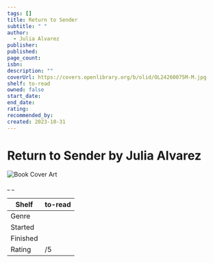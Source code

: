 ```yaml
---
tags: []
title: Return to Sender
subtitle: " "
author:
  - Julia Alvarez
publisher:
published:
page_count:
isbn:
description: ""
coverUrl: https://covers.openlibrary.org/b/olid/OL24260075M-M.jpg
shelf: to-read
owned: false
start_date:
end_date:
rating:
recommended_by:
created: 2023-10-31
---
```


# Return to Sender by Julia Alvarez

![Book Cover Art](https://covers.openlibrary.org/b/olid/OL24260075M-M.jpg)

_ _

| Shelf | to-read |
| --- | --- |
| Genre |  |
| Started |  |
| Finished |  |
| Rating | /5 |


